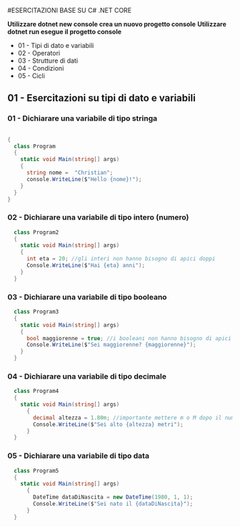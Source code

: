#ESERCITAZIONI BASE SU C# .NET CORE

**Utilizzare dotnet new console crea un nuovo progetto console**
**Utilizzare dotnet run esegue il progetto console**

- 01 - Tipi di dato e variabili
- 02 - Operatori 
- 03 - Strutture di dati
- 04 - Condizioni
- 05 - Cicli

## 01 - Esercitazioni su tipi di dato e variabili

### 01 - Dichiarare una variabile di tipo stringa


```c#

{
  class Program
  {
    static void Main(string[] args)
    {
      string nome =  "Christian";
      console.WriteLine($"Hello {nome}!");
    }
  }
}
```

### 02 - Dichiarare una variabile di tipo intero (numero)
```c#
  class Program2
  {
    static void Main(string[] args)
    {
      int eta = 20; //gli interi non hanno bisogno di apici doppi
      Console.WriteLine($"Hai {eta} anni");
    }
  }
```


### 03 - Dichiarare una variabile di tipo booleano
```c#
  class Program3
  {
    static void Main(string[] args)
    {
      bool maggiorenne = true; //i booleani non hanno bisogno di apici doppi
      Console.WriteLine($"Sei maggiorenne? {maggiorenne}");
    }
  }
```



### 04 - Dichiarare una variabile di tipo decimale
```c#
  class Program4
  {
    static void Main(string[] args)
      {
        decimal altezza = 1.80m; //importante mettere m o M dopo il numero
        Console.WriteLine($"Sei alto {altezza} metri");
      }
  }
```
### 05 - Dichiarare una variabile di tipo data
```c#
  class Program5
  {
    static void Main(string[] args)
      {
        DateTime dataDiNascita = new DateTime(1980, 1, 1);
        Console.WriteLine($"Sei nato il {dataDiNascita}");
      }
  }
```
